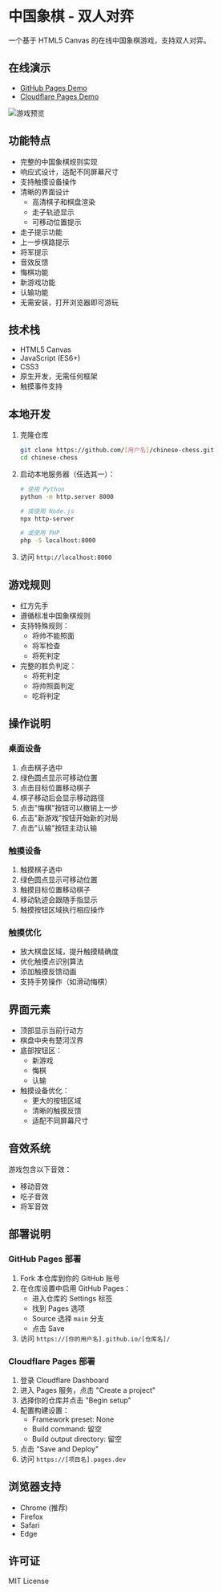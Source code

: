 # 中国象棋 - 双人对弈

一个基于 HTML5 Canvas 的在线中国象棋游戏，支持双人对弈。

## 在线演示

- [GitHub Pages Demo](https://[用户名].github.io/chinese-chess/)
- [Cloudflare Pages Demo](https://[项目名].pages.dev)

![游戏预览](https://cdn.jsdelivr.net/gh/pusvsimg/img@main/Image/20250114222513604.png)

## 功能特点

- 完整的中国象棋规则实现
- 响应式设计，适配不同屏幕尺寸
- 支持触摸设备操作
- 清晰的界面设计
  - 高清棋子和棋盘渲染
  - 走子轨迹显示
  - 可移动位置提示
- 走子提示功能
- 上一步棋路提示
- 将军提示
- 音效反馈
- 悔棋功能
- 新游戏功能
- 认输功能
- 无需安装，打开浏览器即可游玩

## 技术栈

- HTML5 Canvas
- JavaScript (ES6+)
- CSS3
- 原生开发，无需任何框架
- 触摸事件支持

## 本地开发

1. 克隆仓库
    ```bash
    git clone https://github.com/[用户名]/chinese-chess.git
    cd chinese-chess
    ```

2. 启动本地服务器（任选其一）：
    ```bash
    # 使用 Python
    python -m http.server 8000

    # 或使用 Node.js
    npx http-server

    # 或使用 PHP
    php -S localhost:8000
    ```

3. 访问 `http://localhost:8000`

## 游戏规则

- 红方先手
- 遵循标准中国象棋规则
- 支持特殊规则：
  - 将帅不能照面
  - 将军检查
  - 将死判定
- 完整的胜负判定：
  - 将死判定
  - 将帅照面判定
  - 吃将判定

## 操作说明

### 桌面设备

1. 点击棋子选中
2. 绿色圆点显示可移动位置
3. 点击目标位置移动棋子
4. 棋子移动后会显示移动路径
5. 点击"悔棋"按钮可以撤销上一步
6. 点击"新游戏"按钮开始新的对局
7. 点击"认输"按钮主动认输

### 触摸设备

1. 触摸棋子选中
2. 绿色圆点显示可移动位置
3. 触摸目标位置移动棋子
4. 移动轨迹会跟随手指显示
5. 触摸按钮区域执行相应操作

### 触摸优化

- 放大棋盘区域，提升触摸精确度
- 优化触摸点识别算法
- 添加触摸反馈动画
- 支持手势操作（如滑动悔棋）

## 界面元素

- 顶部显示当前行动方
- 棋盘中央有楚河汉界
- 底部按钮区：
  - 新游戏
  - 悔棋
  - 认输
- 触摸设备优化：
  - 更大的按钮区域
  - 清晰的触摸反馈
  - 适配不同屏幕尺寸

## 音效系统

游戏包含以下音效：
- 移动音效
- 吃子音效
- 将军音效

## 部署说明

### GitHub Pages 部署

1. Fork 本仓库到你的 GitHub 账号
2. 在仓库设置中启用 GitHub Pages：
    - 进入仓库的 Settings 标签
    - 找到 Pages 选项
    - Source 选择 `main` 分支
    - 点击 Save
3. 访问 `https://[你的用户名].github.io/[仓库名]/`

### Cloudflare Pages 部署

1. 登录 Cloudflare Dashboard
2. 进入 Pages 服务，点击 "Create a project"
3. 选择你的仓库并点击 "Begin setup"
4. 配置构建设置：
    - Framework preset: None
    - Build command: 留空
    - Build output directory: 留空
5. 点击 "Save and Deploy"
6. 访问 `https://[项目名].pages.dev`

## 浏览器支持

- Chrome (推荐)
- Firefox
- Safari
- Edge

## 许可证

MIT License

